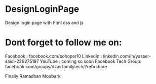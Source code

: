 # DesignLoginPage
Design login page with html css and js
# Dont forget to follow me on:
Facebook : facebook.com/sohoper10
LinkedIn : linkedin.com/in/yasser-saidi-229275197
YouTube : coming so soon 
Facebook Tech Group: facebook.com/groups/dzairfamilytech/?ref=share

Finally Ramadhan Moubark 
